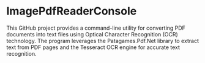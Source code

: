 # ImagePdfReaderConsole
This GitHub project provides a command-line utility for converting PDF documents into text files using Optical Character Recognition (OCR) technology. The program leverages the Patagames.Pdf.Net library to extract text from PDF pages and the Tesseract OCR engine for accurate text recognition.
